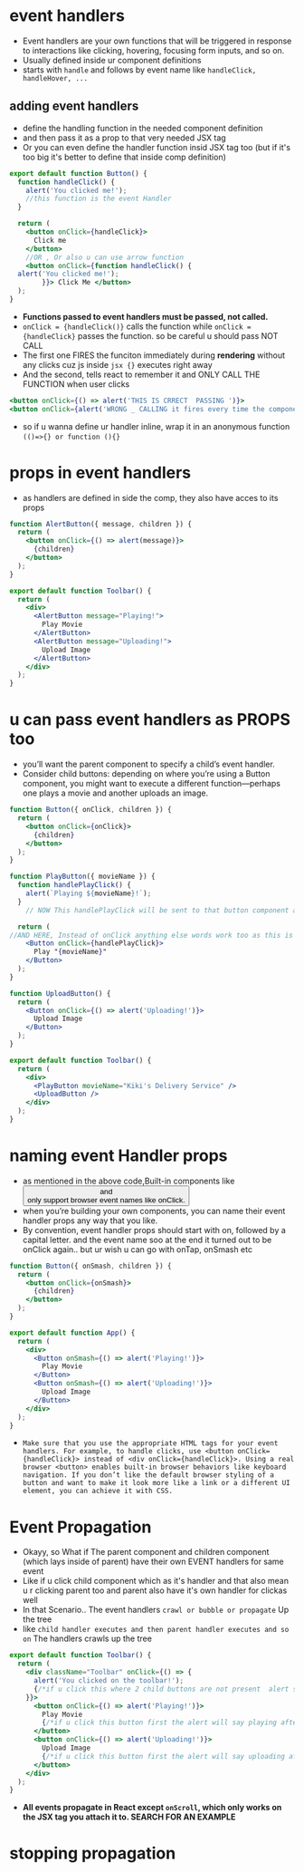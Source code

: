 # event handlers
* Event handlers are your own functions that will be triggered in response to interactions like clicking, hovering, focusing form inputs, and so on.
* Usually defined inside ur component definitions
* starts with `handle` and follows by event name like `handleClick, handleHover, ...`


## adding event handlers
* define the handling function in the needed component definition
* and then pass it as a prop to that very needed JSX tag
* Or you can even define the handler function insid JSX tag too (but if it's too big it's better to define that inside comp definition)
```jsx
export default function Button() {
  function handleClick() {
    alert('You clicked me!');
    //this function is the event Handler
  }

  return (
    <button onClick={handleClick}>
      Click me
    </button>
    //OR , Or also u can use arrow function
    <button onClick={function handleClick() {
  alert('You clicked me!');
        }}> Click Me </button>
  );
}
```

* **Functions passed to event handlers must be passed, not called.**
* `onClick = {handleClick()}` calls the function while `onClick = {handleClick}` passes the function. so be careful u should pass NOT CALL
* The first one FIRES the funciton immediately during **rendering** without any clicks cuz js inside `jsx {}` executes right away
* And the second, tells react to remember it and ONLY CALL THE FUNCTION when user clicks

```jsx
<button onClick={() => alert('THIS IS CRRECT  PASSING ')}> 
<button onClick={alert('WRONG _ CALLING it fires every time the component renders not when clicked')}>
```

* so if u wanna define ur handler inline, wrap it in an anonymous function `(()=>{} or function (){}`


# props in event handlers
* as handlers are defined in side the comp, they also have acces to its props

```jsx
function AlertButton({ message, children }) {
  return (
    <button onClick={() => alert(message)}>
      {children}
    </button>
  );
}

export default function Toolbar() {
  return (
    <div>
      <AlertButton message="Playing!">
        Play Movie
      </AlertButton>
      <AlertButton message="Uploading!">
        Upload Image
      </AlertButton>
    </div>
  );
}
```

# u can pass event handlers as PROPS too
* you’ll want the parent component to specify a child’s event handler. 
* Consider child buttons: depending on where you’re using a Button component, you might want to execute a different function—perhaps one plays a movie and another uploads an image.

```jsx
function Button({ onClick, children }) {
  return (
    <button onClick={onClick}>
      {children}
    </button>
  );
}

function PlayButton({ movieName }) {
  function handlePlayClick() {
    alert(`Playing ${movieName}!`);
  }
    // NOW This handlePlayClick will be sent to that button component as a PROP

  return (
//AND HERE, Instead of onClick anything else words work too as this is a react component not a html tag but onClick suits better
    <Button onClick={handlePlayClick}>
      Play "{movieName}"
    </Button>
  );
}

function UploadButton() {
  return (
    <Button onClick={() => alert('Uploading!')}>
      Upload Image
    </Button>
  );
}

export default function Toolbar() {
  return (
    <div>
      <PlayButton movieName="Kiki's Delivery Service" />
      <UploadButton />
    </div>
  );
}
```

# naming event Handler props
* as mentioned in the above code,Built-in components like <button> and <div> only support browser event names like onClick.
* when you’re building your own components, you can name their event handler props any way that you like.
* By convention, event handler props should start with on, followed by a capital letter. and the event name soo at the end it turned out to be onClick again.. but ur wish u can go with onTap, onSmash etc

```jsx
function Button({ onSmash, children }) {
  return (
    <button onClick={onSmash}>
      {children}
    </button>
  );
}

export default function App() {
  return (
    <div>
      <Button onSmash={() => alert('Playing!')}>
        Play Movie
      </Button>
      <Button onSmash={() => alert('Uploading!')}>
        Upload Image
      </Button>
    </div>
  );
}
```

* `Make sure that you use the appropriate HTML tags for your event handlers. For example, to handle clicks, use <button onClick={handleClick}> instead of <div onClick={handleClick}>. Using a real browser <button> enables built-in browser behaviors like keyboard navigation. If you don’t like the default browser styling of a button and want to make it look more like a link or a different UI element, you can achieve it with CSS.`


# Event Propagation
* Okayy, so What if The parent component and children component (which lays inside of parent) have their own EVENT handlers for same event
* Like if u click child component which as it's handler and that also mean u r clicking parent too and parent also have it's own handler for clickas well
* In that Scenario.. The event handlers `crawl or bubble or propagate` Up the tree
* like `child handler executes and then parent handler executes and so on` The handlers crawls up the tree
```jsx
export default function Toolbar() {
  return (
    <div className="Toolbar" onClick={() => {
      alert('You clicked on the toolbar!');
      {/*if u click this where 2 child buttons are not present  alert says u clicked on the tool bar*/}
    }}>
      <button onClick={() => alert('Playing!')}>
        Play Movie
        {/*if u click this button first the alert will say playing after that second alert says u clicked on the tool bar*/}
      </button>
      <button onClick={() => alert('Uploading!')}>
        Upload Image
        {/*if u click this button first the alert will say uploading after that second alert says u clicked on the tool bar*/}
      </button>
    </div>
  );
}
```

* **All events propagate in React except `onScroll`, which only works on the JSX tag you attach it to. SEARCH FOR AN EXAMPLE**


# stopping propagation




